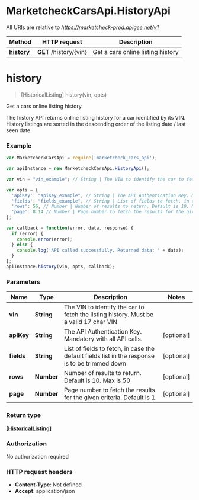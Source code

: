 # MarketcheckCarsApi.HistoryApi

All URIs are relative to *https://marketcheck-prod.apigee.net/v1*

Method | HTTP request | Description
------------- | ------------- | -------------
[**history**](HistoryApi.md#history) | **GET** /history/{vin} | Get a cars online listing history


<a name="history"></a>
# **history**
> [HistoricalListing] history(vin, opts)

Get a cars online listing history

The history API returns online listing history for a car identified by its VIN. History listings are sorted in the descending order of the listing date / last seen date

### Example
```javascript
var MarketcheckCarsApi = require('marketcheck_cars_api');

var apiInstance = new MarketcheckCarsApi.HistoryApi();

var vin = "vin_example"; // String | The VIN to identify the car to fetch the listing history. Must be a valid 17 char VIN

var opts = { 
  'apiKey': "apiKey_example", // String | The API Authentication Key. Mandatory with all API calls.
  'fields': "fields_example", // String | List of fields to fetch, in case the default fields list in the response is to be trimmed down
  'rows': 56, // Number | Number of results to return. Default is 10. Max is 50
  'page': 8.14 // Number | Page number to fetch the results for the given criteria. Default is 1.
};

var callback = function(error, data, response) {
  if (error) {
    console.error(error);
  } else {
    console.log('API called successfully. Returned data: ' + data);
  }
};
apiInstance.history(vin, opts, callback);
```

### Parameters

Name | Type | Description  | Notes
------------- | ------------- | ------------- | -------------
 **vin** | **String**| The VIN to identify the car to fetch the listing history. Must be a valid 17 char VIN | 
 **apiKey** | **String**| The API Authentication Key. Mandatory with all API calls. | [optional] 
 **fields** | **String**| List of fields to fetch, in case the default fields list in the response is to be trimmed down | [optional] 
 **rows** | **Number**| Number of results to return. Default is 10. Max is 50 | [optional] 
 **page** | **Number**| Page number to fetch the results for the given criteria. Default is 1. | [optional] 

### Return type

[**[HistoricalListing]**](HistoricalListing.md)

### Authorization

No authorization required

### HTTP request headers

 - **Content-Type**: Not defined
 - **Accept**: application/json

